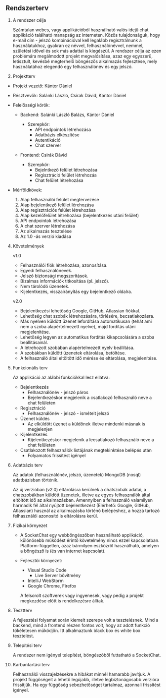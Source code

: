 Rendszerterv
---

1. A rendszer célja

    Számtalan webes, vagy applikációból használható valós idejű chat applikáció található manapság az interneten. Közös tulajdonságuk, hogy e-mail cím - jelszó kombinációval kell
    legalább regisztrálnunk a használatukhoz, gyakran ez névvel, felhasználónévvel, nemmel, születési idővel és sok más adattal is kiegészül. A rendszer célja az ezen problémára megálmodott projekt megvalósítása, azaz egy egyszerű, letisztult, kevésbé megterhelő
    böngészős alkalmazás fejlesztése, mely használatához elegendő egy felhasználónév és egy jelszó.

2. Projektterv
  
  - Projekt vezető: Kántor Dániel
  
  - Résztvevők: Salánki László, Csirak Dávid, Kántor Dániel
  
  - Felelősségi körök:
    
    - Backend: Salánki László Balázs, Kántor Dániel
      - Szerepkör: 
        - API endpointok létrehozása
        - Adatbázis elkészítése
        - Autentikáció
        - Chat szerver
    
    - Frontend: Csirák Dávid
      - Szerepkör: 
        - Bejelntkező felület létrehozása
        - Regisztráció felület létrehozáa
        - Chat felület létrehozása

  - Mérföldkövek:
    1. Alap felhasználói felület megtervezése
    2. Alap bejelentkező felület lérehozása
    3. Alap regisztrációs felület létrehozása
    4. Alap kezelőfelület létrehozása (bejelentkezés utáni felület)
    5. API endpointok létrehozása
    6. A chat szerver létrehozása
    7. Az alkalmazás tesztelése
    8. Az 1.0 -ás verzió kiadása
  
4. Követelmények

    v1.0
    - Felhasználói fiók létrehozása, azonosítása.
    - Egyedi felhasználónevek.
    - Jelszó biztonsági megszorítások.
    - Bizalmas információk titkosítása (pl. jelszó).
    - Nem tárolódó üzenetek.
    - Kijelentkezés, visszairányítás egy bejelentkező oldalra.

    v2.0
    - Bejelentkezési lehetőség Google, GitHub, Atlassian fiókkal.
    - Lehetőség chat szobák létrehozására, törlésére, becsatlakozásra.
    - Más nyelven küldött üzenet lefordítása automatikusan (tehát ami nem a szoba alapértelmezett nyelve), majd fordítás utáni megjelenítése.
    - Lehetőség legyen az automatikus fordítás kikapcsolására a szoba beállításainál.
    - A létrehozott szobában alapértelmezett nyelv beállítása.
    - A szobákban küldött üzenetek eltárolása, betöltése.
    - A felhasználó által eltöltött idő mérése és eltárolása, megjelenítése.

5. Funkcionális terv

    Az applikáció az alábbi funkciókkal lesz ellátva:
      - Bejelentkezés
        - Felhasználónév - jelszó páros
        - Bejelentkezéskor megjelenik a csatlakozó felhasználó neve a chat felületen
      - Regisztráció
        - Felhasználónév - jelszó - ismételt jelszó 
      - Üzenet küldés
        - Az elküldött üzenet a küldőnek illetve mindenki másnak is megjelenjen
      - Kijelentkezés
        - Kijelentkezéskor megjelenik a lecsatlakozó felhasználó neve a chat felületen
      - Csatlakozott felhasználók listájának megtekinktése belépés után
        - Folyamatos frissítést igényel

9. Adatbázis terv

    Az adatok (felhasználónév, jelszó, üzenetek) MongoDB (nosql) adatbázisban történik.
    
    Az új verzióban (v2.0) eltárolásra kerülnek a chatszobák adatai, a chatszobákban küldött üzenetek, illetve az egyes felhasználók által eltöltött idő az alkalmazásban. Amennyiben a felhasználó valamilyen harmadik fél által nyújtott bejelentkezést (Elérhető: Google, GitHub, Atlassian) használ az alkalmazásba történő belépéshez, a hozzá tartozó felhasználói azonosító is eltárolásra kerül.

10. Fizikai környezet

    - A SocketChat egy webböngészőben használható applikáció, különösebb működést érintő követelmény nincs ezzel kapcsolatban. Platform-független, azaz bármilyen eszközről használható, amelyen a böngésző is (és van internet kapcsolat).
    - Fejlesztői környezet:
      - Visual Studio Code
        - Live Server bővítmény
      - IntelliJ WebStorm
      - Google Chrome, Firefox 
      
      A felsorolt szoftverek vagy ingyenesek, vagy pedig a projekt megkezdése előtt is rendelkezésre álltak. 

11. Tesztterv

    A fejlesztési folyamat során kiemelt szerepe volt a tesztelésnek. Mind a backend, mind a frontend részen fontos volt, hogy az adott funkció tökéletesen müködjön. Itt alkalmaztunk black box és white box tesztelést.

12. Telepítési terv

    A rendszer nem igényel telepítést, böngészőből futtatható a SocketChat.

13. Karbantartási terv
  
    Felhasználói visszajelzésekre a hibákat minnél hamarabb javítjuk. A projekt függőségeit a lehető legújabb, illetve legbiztonágosabb verzióra frissítjük. Ha egy függőség sebezhetőséget tartalmaz, azonnali frissítést igényel.
  
